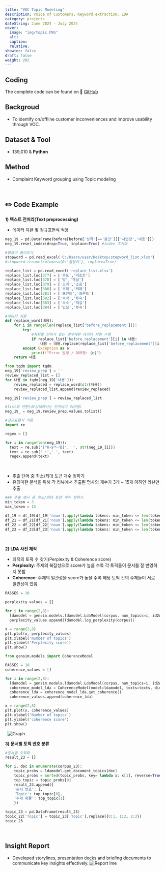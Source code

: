 ```yaml
---
title: "VOC Topic Modeling"
description: Voice of Customers, Keyword extraction, LDA
category: projects
dateString: June 2024 - July 2024
cover:
  image: "img/topic.PNG"
  alt:
  caption:
  relative: 
showtoc: false
draft: false
weight: 202
---
```


## Coding
The complete code can be found on 🔗 [GitHub](https://github.com/PikalounJM/Text-Mining/blob/main/VOC_Topic%20Modeling.ipynb)

## Backgroud
- To identify on/offline customer inconveniences and improve usability through VOC. 

## Dataset & Tool
- 139,010 & **Python**

## Method
- Complaint Keyword grouping using Topic modeling

&nbsp;

## ✏️ Code Example

**1) 텍스트 전처리(Text preprocessing)**
- 데이터 치환 및 정규표현식 적용

```python
neg_19 = pd.DataFrame(before[before['성격']=='불만'][['사업장','내용']])
neg_19.reset_index(drop=True, inplace=True) #index 초기화

#불용어 불러오기
stopword = pd.read_excel('C:/Users/user/Desktop/stopword_list.xlsx')
#stopword.rename(columns={0:'불용어'}, inplace=True)

replace_list = pd.read_excel('replace_list.xlsx')
replace_list.loc[377] = ['콘도','리조트']
replace_list.loc[378] = ['방','객실']
replace_list.loc[379] = ['소리','소음']
replace_list.loc[380] = ['부페','뷔페']
replace_list.loc[381] = ['프런트','프론트']
replace_list.loc[382] = ['숙박','투숙']
replace_list.loc[383] = ['숙소','객실']
replace_list.loc[384] = ['입실','투숙']

#데이터 치환
def replace_word(내용):
    for i in range(len(replace_list['before_replacement'])):
        try:
            #치환할 단어가 있는 경우에만 데이터 치환 수행
            if replace_list['before_replacement'][i] in 내용:
                내용 = 내용.replace(replace_list['before_replacement'][i], replace_list['after_replacement'][i])
        except Exception as e:
            print(f"Error 발생 / 에러명: {e}")
    return 내용

from tqdm import tqdm
neg_19['review_prep'] = ''
review_replaced_list = []
for 내용 in tqdm(neg_19['내용']):
    review_replaced = replace_word(str(내용))
    review_replaced_list.append(review_replaced)

neg_19['review_prep'] = review_replaced_list

#list로 변환(df상태에서는 전처리가 어려움)
neg_19_ = neg_19.review_prep.values.tolist()

#정규표현식 적용
import re

regex = []

for i in range(len(neg_19)):
  text = re.sub('[^0-9ㄱ-힣]',' ', str(neg_19_[i]))
  text = re.sub(' +',' ', text)
  regex.append(text)
```
&nbsp;
- 추출 단어 중 최소/최대 토큰 개수 정하기
- 유의미한 분석을 위해 각 리뷰에서 추출된 명사의 개수가 3개 ~ 15개 이하인 리뷰만 추출

```python
### 추출 명사 중 최소/최대 토큰 개수 정하기
min_token = 3
max_token = 15

df_19 = df_19[df_19['noun'].apply(lambda tokens: min_token <= len(tokens) <= max_token)][['noun','review','사업장']]
df_21 = df_21[df_21['noun'].apply(lambda tokens: min_token <= len(tokens) <= max_token)][['noun','review','사업장']]
df_22 = df_22[df_22['noun'].apply(lambda tokens: min_token <= len(tokens) <= max_token)][['noun','review','사업장']]
df_23 = df_23[df_23['noun'].apply(lambda tokens: min_token <= len(tokens) <= max_token)][['noun','review','사업장']]
```
&nbsp;

**2) LDA 사전 제작**

- 최적의 토픽 수 찾기(Perplexity & Coherence score)
- **Perplexity**: 주제의 복잡성으로 score가 높을 수록 각 토픽들이 문서를 잘 반영하지 못함
- **Coherence**: 주제의 일관성을 score가 높을 수록 해당 토픽 간의 주제들이 서로 일관성이 있음

```python
PASSES = 10

perplexity_values = []

for i in range(2,8):
  ldamodel = gensim.models.ldamodel.LdaModel(corpus, num_topics=i, id2word=id2word, passes = PASSES)
  perplexity_values.append(ldamodel.log_perplexity(corpus))

x = range(2,8)
plt.plot(x, perplexity_values)
plt.xlabel('Number of topics')
plt.ylabel('Perplexity score')
plt.show()

from gensim.models import CoherenceModel

PASSES = 10
coherence_values = []

for i in range(2,8):
  ldamodel = gensim.models.ldamodel.LdaModel(corpus, num_topics=i, id2word=id2word, passes = PASSES, random_state=10)
  coherence_model_lda = CoherenceModel(model=ldamodel, texts=texts, dictionary=id2word)
  coherence_lda = coherence_model_lda.get_coherence()
  coherence_values.append(coherence_lda)

x = range(2,8)
plt.plot(x, coherence_values)
plt.xlabel('Number of topics')
plt.ylabel('coherence score')
plt.show()
```
&nbsp;
![Graph](/img/graph.PNG)


**3) 문서별 토픽 번호 분류**
```python
#문서별 토픽화
result_23 = []

for i, doc in enumerate(corpus_23):
    topic_probs = ldamodel.get_document_topics(doc)
    topic_probs = sorted(topic_probs, key= lambda x: x[1], reverse=True)
    top_topic = topic_probs[0]
    result_23.append({
    '문서 번호': i,
    'Topic': top_topic[0],
    '주제 확률': top_topic[1]
    })

topic_23 = pd.DataFrame(result_23)
topic_22['Topic'] = topic_23['Topic'].replace({0:1, 1:2, 2:3})
topic_23
```
&nbsp;
## Insight Report
- Developed storylines, presentation decks and briefing documents to communicate key insights effectively.
![Report Ime](/img/voc.PNG)
